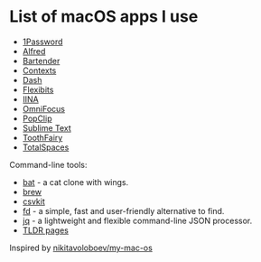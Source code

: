 # List of macOS apps I use

* [1Password](https://1password.com)
* [Alfred](https://www.alfredapp.com)
* [Bartender](https://www.macbartender.com)
* [Contexts](https://contexts.co) 
* [Dash](https://kapeli.com/dash)
* [Flexibits](https://flexibits.com/fantastical)
* [IINA](https://github.com/lhc70000/iina)
* [OmniFocus](https://www.omnigroup.com/omnifocus/)
* [PopClip](https://pilotmoon.com/popclip/)
* [Sublime Text](https://www.sublimetext.com)
* [ToothFairy](https://c-command.com/toothfairy/)
* [TotalSpaces](https://totalspaces.binaryage.com)

Command-line tools:
* [bat](https://github.com/sharkdp/bat) - a cat clone with wings.
* [brew](https://brew.sh)
* [csvkit](https://csvkit.readthedocs.io)
* [fd](https://github.com/sharkdp/fd) - a simple, fast and user-friendly alternative to find.
* [jq](https://stedolan.github.io/jq/) - a lightweight and flexible command-line JSON processor.
* [TLDR pages](https://tldr.sh)

Inspired by [nikitavoloboev/my-mac-os](https://github.com/nikitavoloboev/my-mac-os)
